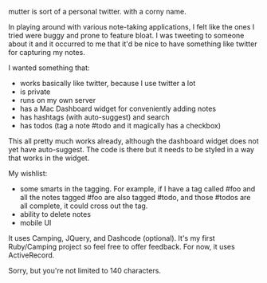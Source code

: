 mutter is sort of a personal twitter. with a corny name. 

In playing around with various note-taking applications, I felt like the ones I tried were buggy and prone to feature bloat. I was tweeting to someone about it and it occurred to me that it'd be nice to have something like twitter for capturing my notes. 

I wanted something that:

* works basically like twitter, because I use twitter a lot
* is private
* runs on my own server
* has a Mac Dashboard widget for conveniently adding notes
* has hashtags (with auto-suggest) and search
* has todos (tag a note #todo and it magically has a checkbox)

This all pretty much works already, although the dashboard widget does not yet have auto-suggest. The code is there but it needs to be styled in a way that works in the widget. 

My wishlist:

* some smarts in the tagging. For example, if I have a tag called #foo and all the notes tagged #foo are also tagged #todo, and those #todos are all complete, it could cross out the tag. 
* ability to delete notes
* mobile UI

It uses Camping, JQuery, and Dashcode (optional). It's my first Ruby/Camping project so feel free to offer feedback. For now, it uses ActiveRecord. 

Sorry, but you're not limited to 140 characters.
